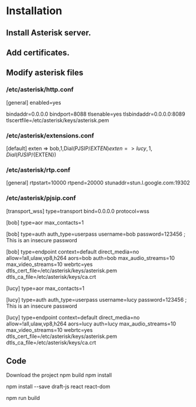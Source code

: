 # Installation

## Install Asterisk server.

## Add certificates.

## Modify asterisk files

### /etc/asterisk/http.conf
[general]
enabled=yes

bindaddr=0.0.0.0
bindport=8088
tlsenable=yes
tlsbindaddr=0.0.0.0:8089
tlscertfile=/etc/asterisk/keys/asterisk.pem

### /etc/asterisk/extensions.conf
[default]
exten => bob,1,Dial(PJSIP/${EXTEN})
exten => lucy,1,Dial(PJSIP/${EXTEN})

### /etc/asterisk/rtp.conf
[general]
rtpstart=10000
rtpend=20000
stunaddr=stun.l.google.com:19302

### /etc/asterisk/pjsip.conf
[transport_wss]
type=transport
bind=0.0.0.0
protocol=wss

[bob]
type=aor
max_contacts=1

[bob]
type=auth
auth_type=userpass
username=bob
password=123456 ; This is an insecure password

[bob]
type=endpoint
context=default
direct_media=no
allow=!all,ulaw,vp8,h264
aors=bob
auth=bob
max_audio_streams=10
max_video_streams=10
webrtc=yes
dtls_cert_file=/etc/asterisk/keys/asterisk.pem
dtls_ca_file=/etc/asterisk/keys/ca.crt

[lucy]
type=aor
max_contacts=1

[lucy]
type=auth
auth_type=userpass
username=lucy
password=123456 ; This is an insecure password

[lucy]
type=endpoint
context=default
direct_media=no
allow=!all,ulaw,vp8,h264
aors=lucy
auth=lucy
max_audio_streams=10
max_video_streams=10
webrtc=yes
dtls_cert_file=/etc/asterisk/keys/asterisk.pem
dtls_ca_file=/etc/asterisk/keys/ca.crt




## Code
Download the project
npm build
npm install

npm install --save draft-js react react-dom

npm run build


